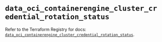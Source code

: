 # `data_oci_containerengine_cluster_credential_rotation_status`

Refer to the Terraform Registry for docs: [`data_oci_containerengine_cluster_credential_rotation_status`](https://registry.terraform.io/providers/oracle/oci/6.37.0/docs/data-sources/containerengine_cluster_credential_rotation_status).

